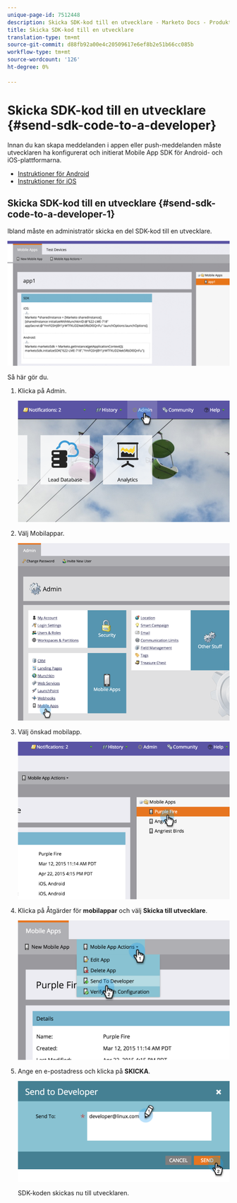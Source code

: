```yaml
---
unique-page-id: 7512448
description: Skicka SDK-kod till en utvecklare - Marketo Docs - Produktdokumentation
title: Skicka SDK-kod till en utvecklare
translation-type: tm+mt
source-git-commit: d88fb92a00e4c20509617e6ef8b2e51b66cc085b
workflow-type: tm+mt
source-wordcount: '126'
ht-degree: 0%

---
```



# Skicka SDK-kod till en utvecklare {#send-sdk-code-to-a-developer}

Innan du kan skapa meddelanden i appen eller push-meddelanden måste utvecklaren ha konfigurerat och initierat Mobile App SDK för Android- och iOS-plattformarna.

* [Instruktioner för Android](http://developers.marketo.com/documentation/mobile/installation-instructions-on-android/)
* [Instruktioner för iOS](http://developers.marketo.com/documentation/mobile/installation-instructions-on-ios/)

## Skicka SDK-kod till en utvecklare {#send-sdk-code-to-a-developer-1}

Ibland måste en administratör skicka en del SDK-kod till en utvecklare.

![](assets/image2016-3-9-16-3a24-3a14.png)

Så här gör du.

1. Klicka på Admin.

   ![](assets/image2015-4-22-16-3a12-3a32.png)

1. Välj Mobilappar.

   ![](assets/image2015-4-22-16-3a14-3a29.png)

1. Välj önskad mobilapp.

   ![](assets/image2015-4-22-16-3a33-3a19.png)

1. Klicka på Åtgärder för **mobilappar** och välj **Skicka till utvecklare**.

   ![](assets/image2015-4-22-17-3a13-3a30.png)

1. Ange en e-postadress och klicka på **SKICKA**.

   ![](assets/image2015-4-22-18-3a51-3a54.png)

   SDK-koden skickas nu till utvecklaren.

